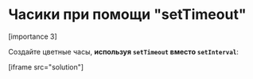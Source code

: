 # Часики при помощи "setTimeout"

[importance 3]

Создайте цветные часы, **используя `setTimeout` вместо `setInterval`**:

[iframe src="solution"]



